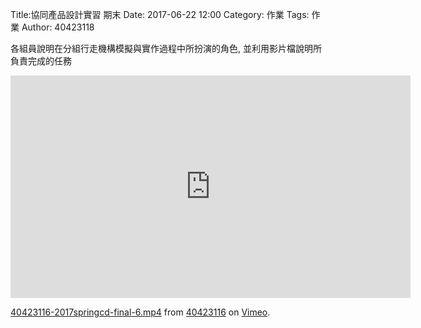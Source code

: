 Title:協同產品設計實習 期末
Date: 2017-06-22 12:00
Category: 作業
Tags: 作業
Author: 40423118



各組員說明在分組行走機構模擬與實作過程中所扮演的角色, 並利用影片檔說明所負責完成的任務


<iframe src="https://player.vimeo.com/video/222340552" width="640" height="356" frameborder="0" webkitallowfullscreen mozallowfullscreen allowfullscreen></iframe>
<p><a href="https://vimeo.com/222340552">40423116-2017springcd-final-6.mp4</a> from <a href="https://vimeo.com/user47573583">40423116</a> on <a href="https://vimeo.com">Vimeo</a>.</p>